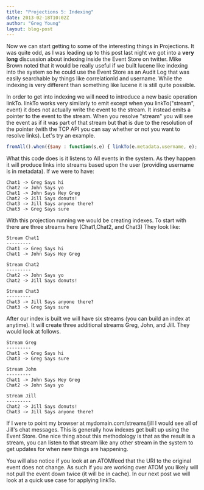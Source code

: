 ```yaml
---
title: "Projections 5: Indexing"
date: 2013-02-18T10:02Z
author: "Greg Young"
layout: blog-post
---
```


Now we can start getting to some of the interesting things in Projections. It was quite odd, as I was leading up to this post last night we got into a **very long** discussion about indexing inside the Event Store on twitter. Mike Brown noted that it would be really useful if we built lucene like indexing into the system so he could use the Event Store as an Audit Log that was easily searchable by things like correlationId and username. While the indexing is very different than something like lucene it is still quite possible.

In order to get into indexing we will need to introduce a new basic operation linkTo. linkTo works very similarly to emit except when you linkTo("stream", event) it does not actually write the event to the stream. It instead emits a pointer to the event to the stream. When you resolve "stream" you will see the event as if it was part of that stream but that is due to the resolution of the pointer (with the TCP API you can say whether or not you want to resolve links). Let's try an example.

```javascript
fromAll().when({$any : function(s,e) { linkTo(e.metadata.username, e); });
```

What this code does is it listens to All events in the system. As they happen it will produce links into streams based upon the user (providing username is in metadata). If we were to have:

```
Chat1 -> Greg Says hi
Chat2 -> John Says yo
Chat1 -> John Says Hey Greg
Chat2 -> Jill Says donuts!
Chat3 -> Jill Says anyone there?
Chat3 -> Greg Says sure
```

With this projection running we would be creating indexes. To start with there are three streams here (Chat1,Chat2, and Chat3) They look like: 

```
Stream Chat1
---------
Chat1 -> Greg Says hi
Chat1 -> John Says Hey Greg

Stream Chat2
---------
Chat2 -> John Says yo
Chat2 -> Jill Says donuts!

Stream Chat3
---------
Chat3 -> Jill Says anyone there?
Chat3 -> Greg Says sure
```


After our index is built we will have six streams (you can build an index at anytime). It will create three additional streams Greg, John, and Jill. They would look at follows.

```
Stream Greg
---------
Chat1 -> Greg Says hi
Chat3 -> Greg Says sure

Stream John
---------
Chat1 -> John Says Hey Greg
Chat2 -> John Says yo

Stream Jill
---------
Chat2 -> Jill Says donuts!
Chat3 -> Jill Says anyone there?
```

If I were to point my browser at mydomain.com/streams/jill I would see all of Jill's chat messages. This is generally how indexes get built up using the Event Store. One nice thing about this methodology is that as the result is a stream, you can listen to that stream like any other stream in the system to get updates for when new things are happening.

You will also notice if you look at an ATOMfeed that the URI to the original event does not change. As such if you are working over ATOM you likely will not pull the event down twice (it will be in cache). In our next post we will look at a quick use case for applying linkTo.